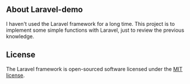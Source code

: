 

## About Laravel-demo

I haven't used the Laravel framework for a long time.
This project is to implement some simple functions with Laravel, just to review the previous knowledge.

## License

The Laravel framework is open-sourced software licensed under the [MIT license](https://opensource.org/licenses/MIT).
